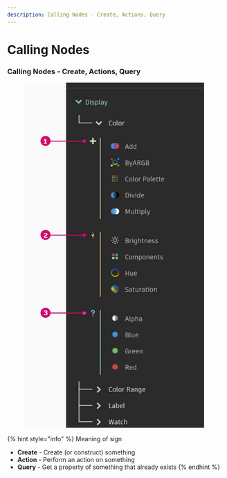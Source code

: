 ```yaml
---
description: Calling Nodes - Create, Actions, Query
---
```


# Calling Nodes

### **Calling Nodes - Create, Actions, Query**

<figure><img src="../../../.gitbook/assets/image (11).png" alt=""><figcaption></figcaption></figure>

{% hint style="info" %}
Meaning of sign

* **Create** - Create (or construct) something
* **Action** - Perform an action on something
* **Query** - Get a property of something that already exists
{% endhint %}

